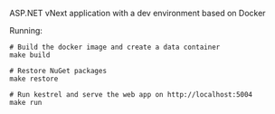 ASP.NET vNext application with a dev environment based on Docker

Running:

```
# Build the docker image and create a data container
make build

# Restore NuGet packages
make restore

# Run kestrel and serve the web app on http://localhost:5004
make run
```
